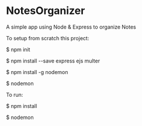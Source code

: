 # NotesOrganizer
A simple app using Node &amp; Express to organize Notes

To setup from scratch this project:

$ npm init

$ npm install --save express ejs multer

$ npm install -g nodemon

$ nodemon


To run:

 $ npm install
 
 $ nodemon

